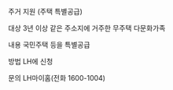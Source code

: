 주거 지원 (주택 특별공급)

대상
3년 이상 같은 주소지에 거주한 무주택 다문화가족

내용
국민주택 등을 특별공급

방법
LH에 신청

문의
LH마이홈(전화 1600-1004)
